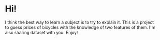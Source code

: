 # Hi!
I think the best way to learn a subject is to try to explain it.
This is a project to guess prices of bicycles with the knowledge of two features of them. 
I'm also sharing dataset with you. 
Enjoy!
